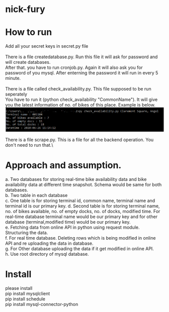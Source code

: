# nick-fury

# How to run
Add all your secret keys in secret.py file\
\
There is a file createdatabase.py. Run this file it will ask for password and will create databases.\
After that. you have to run cronjob.py. Again it will also ask you for password of you mysql. After enterning the password it will run in every 5 minute.\
\
There is a file called check_availability.py. This file supposed to be run seperately\
You have to run it (python check_availability "CommonName"). It will give you the latest information of no. of bikes of this place. Example is below.\
![](images/screenshot.png)

There is a file scrape.py. This is a file for all the backend operation. You don't need to run that.\

# Approach and assumption.
a. Two databases for storing real-time bike availability data and bike availability data at different time snapshot. Schema would be same for both databases.\
b. Two table in each database\
c. One table is for storing terminal id, common name, terminal name and terminal id is our primary key.
d. Second table is for storing terminal name, no. of bikes available, no. of empty docks, no. of docks, modified time. For real-time database terminal name would be our primary key and for other database (terminal,modified time) would be our primary key.\
e. Fetching data from online API in python using request module. Structuring the data.\
f. For real time database. Deleting rows which is being modified in online API and re uploading the data in database.\
g. For Other database uploading the data if it get modified in online API.\
h. Use root directory of mysql database.

# Install
please install\
pip install mysqlclient\
pip install schedule\
pip install mysql-connector-python

